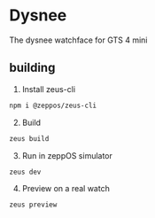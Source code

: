 # Dysnee
The dysnee watchface for GTS 4 mini

## building

1. Install zeus-cli
```sh
npm i @zeppos/zeus-cli
```

2. Build
```sh
zeus build
```

3. Run in zeppOS simulator
```sh
zeus dev
```

4. Preview on a real watch
```sh
zeus preview
```
